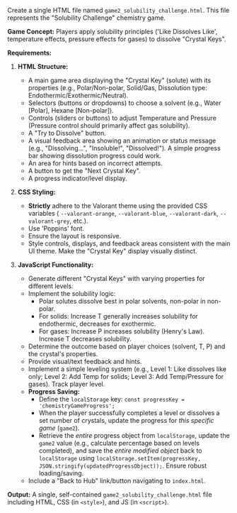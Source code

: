 Create a single HTML file named `game2_solubility_challenge.html`. This file represents the "Solubility Challenge" chemistry game.

**Game Concept:** Players apply solubility principles ('Like Dissolves Like', temperature effects, pressure effects for gases) to dissolve "Crystal Keys".

**Requirements:**

1.  **HTML Structure:**
    *   A main game area displaying the "Crystal Key" (solute) with its properties (e.g., Polar/Non-polar, Solid/Gas, Dissolution type: Endothermic/Exothermic/Neutral).
    *   Selectors (buttons or dropdowns) to choose a solvent (e.g., Water [Polar], Hexane [Non-polar]).
    *   Controls (sliders or buttons) to adjust Temperature and Pressure (Pressure control should primarily affect gas solubility).
    *   A "Try to Dissolve" button.
    *   A visual feedback area showing an animation or status message (e.g., "Dissolving...", "Insoluble!", "Dissolved!"). A simple progress bar showing dissolution progress could work.
    *   An area for hints based on incorrect attempts.
    *   A button to get the "Next Crystal Key".
    *   A progress indicator/level display.

2.  **CSS Styling:**
    *   **Strictly** adhere to the Valorant theme using the provided CSS variables ( `--valorant-orange`, `--valorant-blue`, `--valorant-dark`, `--valorant-grey`, etc.).
    *   Use 'Poppins' font.
    *   Ensure the layout is responsive.
    *   Style controls, displays, and feedback areas consistent with the main UI theme. Make the "Crystal Key" display visually distinct.

3.  **JavaScript Functionality:**
    *   Generate different "Crystal Keys" with varying properties for different levels.
    *   Implement the solubility logic:
        *   Polar solutes dissolve best in polar solvents, non-polar in non-polar.
        *   For solids: Increase T generally increases solubility for endothermic, decreases for exothermic.
        *   For gases: Increase P increases solubility (Henry's Law). Increase T decreases solubility.
    *   Determine the outcome based on player choices (solvent, T, P) and the crystal's properties.
    *   Provide visual/text feedback and hints.
    *   Implement a simple leveling system (e.g., Level 1: Like dissolves like only; Level 2: Add Temp for solids; Level 3: Add Temp/Pressure for gases). Track player level.
    *   **Progress Saving:**
        *   Define the `localStorage` key: `const progressKey = 'chemistryGameProgress';`
        *   When the player successfully completes a level or dissolves a set number of crystals, update the progress for *this specific game* (`game2`).
        *   Retrieve the *entire* progress object from `localStorage`, update the `game2` value (e.g., calculate percentage based on levels completed), and save the *entire modified object* back to `localStorage` using `localStorage.setItem(progressKey, JSON.stringify(updatedProgressObject));`. Ensure robust loading/saving.
    *   Include a "Back to Hub" link/button navigating to `index.html`.

**Output:** A single, self-contained `game2_solubility_challenge.html` file including HTML, CSS (in `<style>`), and JS (in `<script>`).